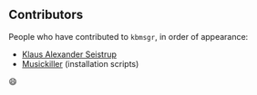 ## Contributors

People who have contributed to `kbmsgr`, in order of appearance:

* [Klaus Alexander Seistrup](https://klaus.seistrup.dk/)
* [Musickiller](https://github.com/Musickiller) (installation scripts)

:smile:
